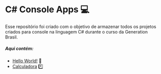 # C# Console Apps :computer:

Esse repositório foi criado com o objetivo de armazenar todos os projetos criados para console na linguagem C# durante o curso da Generation Brasil.

##### Aqui contém:

- [Hello World!](https://github.com/brenonsc/CSharp.Generation/tree/main/HelloWorld) :wave:
- [Calculadora](https://github.com/brenonsc/CSharp.Generation/tree/main/Calculadora) *️⃣

